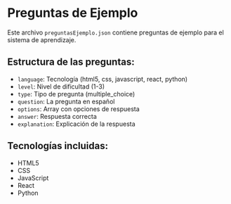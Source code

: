 # Preguntas de Ejemplo

Este archivo `preguntasEjemplo.json` contiene preguntas de ejemplo para el sistema de aprendizaje.

## Estructura de las preguntas:
- `language`: Tecnología (html5, css, javascript, react, python)
- `level`: Nivel de dificultad (1-3)
- `type`: Tipo de pregunta (multiple_choice)
- `question`: La pregunta en español
- `options`: Array con opciones de respuesta
- `answer`: Respuesta correcta
- `explanation`: Explicación de la respuesta

## Tecnologías incluidas:
- HTML5
- CSS
- JavaScript
- React
- Python 